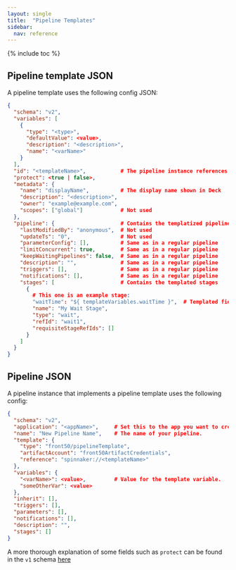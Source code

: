```yaml
---
layout: single
title:  "Pipeline Templates"
sidebar:
  nav: reference
---
```


{% include toc %}

## Pipeline template JSON

A pipeline template uses the following config JSON:

```json
{
  "schema": "v2",
  "variables": [
    {
      "type": "<type>",
      "defaultValue": <value>,
      "description": "<description>",
      "name": "<varName>"
    }
  ],
  "id": "<templateName>",           # The pipeline instance references the template using this
  "protect": <true | false>,
  "metadata": {
    "name": "displayName",          # The display name shown in Deck
    "description": "<description>",
    "owner": "example@example.com",
    "scopes": ["global"]            # Not used
  },
  "pipeline": {                     # Contains the templatized pipeline itself
    "lastModifiedBy": "anonymous",  # Not used
    "updateTs": "0",                # Not used
    "parameterConfig": [],          # Same as in a regular pipeline
    "limitConcurrent": true,        # Same as in a regular pipeline
    "keepWaitingPipelines": false,  # Same as in a regular pipeline
    "description": "",              # Same as in a regular pipeline
    "triggers": [],                 # Same as in a regular pipeline
    "notifications": [],            # Same as in a regular pipeline
    "stages": [                     # Contains the templated stages
      {
        # This one is an example stage:
        "waitTime": "${ templateVariables.waitTime }",  # Templated field.
        "name": "My Wait Stage",
        "type": "wait",
        "refId": "wait1",
        "requisiteStageRefIds": []
      }
    ]
  }
}
```

## Pipeline JSON

A pipeline instance that implements a pipeline template uses the following
config:

```json
{
  "schema": "v2",
  "application": "<appName>",     # Set this to the app you want to create the pipeline in.
  "name": "New Pipeline Name",    # The name of your pipeline.
  "template": {
    "type": "front50/pipelineTemplate",
    "artifactAccount": "front50ArtifactCredentials",
    "reference": "spinnaker://<templateName>"
  },
  "variables": {
    "<varName>": <value>,         # Value for the template variable.
    "someOtherVar": <value>
  },
  "inherit": [],
  "triggers": [],
  "parameters": [],
  "notifications": [],
  "description": "",
  "stages": []
}
```

A more thorough explanation of some fields such as `protect` can be found in the `v1` schema [here](https://github.com/spinnaker/dcd-spec/blob/master/PIPELINE_TEMPLATES.md)
